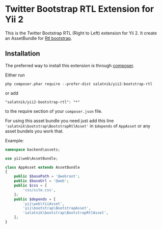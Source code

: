 Twitter Bootstrap RTL Extension for Yii 2
=========================================

This is the Twitter Bootstrap RTL (Right to Left) extension for Yii 2. It create an AssetBundle for [Rtl bootstrap](https://github.com/salatnik/bootstrap-rtl).

Installation
------------

The preferred way to install this extension is through [composer](http://getcomposer.org/download/).

Either run

```
php composer.phar require --prefer-dist salatnik/yii2-bootstrap-rtl
```

or add

```
"salatnik/yii2-bootstrap-rtl": "*"
```

to the require section of your `composer.json` file.

For using this asset bundle you need just add this line `'salatnik\bootstrap\BootstrapRtlAsset'` in `$depends` of `AppAsset` or any asset bundels you work that.

Example:

```php
namespace backend\assets;

use yii\web\AssetBundle;

class AppAsset extends AssetBundle
{
    public $basePath = '@webroot';
    public $baseUrl = '@web';
    public $css = [
        'css/site.css',
    ];
    public $depends = [
        'yii\web\YiiAsset',
        'yii\bootstrap\BootstrapAsset',
        'salatnik\bootstrap\BootstrapRtlAsset',
    ];
}
```
